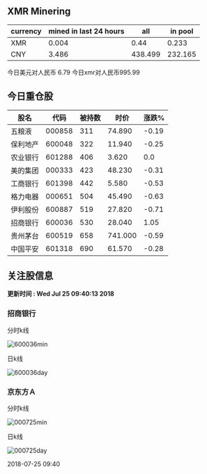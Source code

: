 ## XMR Minering

|currency|mined in last 24 hours|all|in pool|
|---|---|---|---|
|XMR|0.004|0.44|0.233|
|CNY|3.486|438.499|232.165|

今日美元对人民币 6.79	今日xmr对人民币995.99


## 今日重仓股 

|股名|代码|被持数|时价|涨跌%|
|---|---|---|---|---|
|五粮液|000858|311|74.890|-0.19|
|保利地产|600048|322|11.940|-0.25|
|农业银行|601288|406|3.620|0.0|
|美的集团|000333|423|48.230|-0.31|
|工商银行|601398|442|5.580|-0.53|
|格力电器|000651|504|45.490|-0.63|
|伊利股份|600887|519|27.820|-0.71|
|招商银行|600036|530|28.040|1.05|
|贵州茅台|600519|658|741.000|-0.59|
|中国平安|601318|690|61.570|-0.28|

## 关注股信息
**更新时间 : Wed Jul 25 09:40:13 2018**
### 招商银行 
分时k线

![600036min](http://image.sinajs.cn/newchart/min/n/sh600036.gif)

日k线

![600036day](http://image.sinajs.cn/newchart/daily/n/sh600036.gif)

### 京东方Ａ 
分时k线

![000725min](http://image.sinajs.cn/newchart/min/n/sz000725.gif)

日k线

![000725day](http://image.sinajs.cn/newchart/daily/n/sz000725.gif)

2018-07-25 09:40